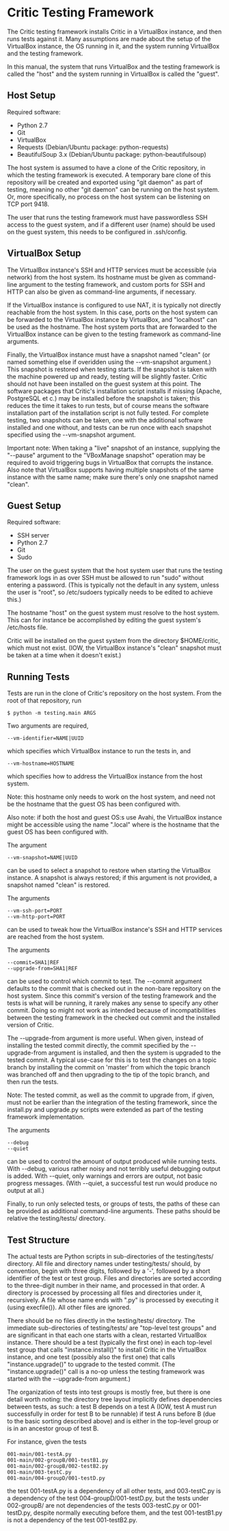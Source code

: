 Critic Testing Framework
========================

The Critic testing framework installs Critic in a VirtualBox instance, and then
runs tests against it.  Many assumptions are made about the setup of the
VirtualBox instance, the OS running in it, and the system running VirtualBox and
the testing framework.

In this manual, the system that runs VirtualBox and the testing framework is
called the "host" and the system running in VirtualBox is called the "guest".


Host Setup
----------

Required software:

* Python 2.7
* Git
* VirtualBox
* Requests (Debian/Ubuntu package: python-requests)
* BeautifulSoup 3.x (Debian/Ubuntu package: python-beautifulsoup)

The host system is assumed to have a clone of the Critic repository, in which
the testing framework is executed.  A temporary bare clone of this repository
will be created and exported using "git daemon" as part of testing, meaning no
other "git daemon" can be running on the host system.  Or, more specifically,
no process on the host system can be listening on TCP port 9418.

The user that runs the testing framework must have passwordless SSH access to
the guest system, and if a different user (name) should be used on the guest
system, this needs to be configured in .ssh/config.


VirtualBox Setup
----------------

The VirtualBox instance's SSH and HTTP services must be accessible (via network)
from the host system.  Its hostname must be given as command-line argument to
the testing framework, and custom ports for SSH and HTTP can also be given as
command-line arguments, if necessary.

If the VirtualBox instance is configured to use NAT, it is typically not
directly reachable from the host system.  In this case, ports on the host system
can be forwarded to the VirtualBox instance by VirtualBox, and "localhost" can
be used as the hostname.  The host system ports that are forwarded to the
VirtualBox instance can be given to the testing framework as command-line
arguments.

Finally, the VirtualBox instance must have a snapshot named "clean" (or named
something else if overidden using the --vm-snapshot argument.)  This snapshot is
restored when testing starts.  If the snapshot is taken with the machine powered
up and ready, testing will be slightly faster.  Critic should not have been
installed on the guest system at this point.  The software packages that
Critic's installation script installs if missing (Apache, PostgreSQL et c.) may
be installed before the snapshot is taken; this reduces the time it takes to run
tests, but of course means the software installation part of the installation
script is not fully tested.  For complete testing, two snapshots can be taken,
one with the additional software installed and one without, and tests can be run
once with each snapshot specified using the --vm-snapshot argument.

Important note: When taking a "live" snapshot of an instance, supplying the
"--pause" argument to the "VBoxManage snapshot" operation may be required to
avoid triggering bugs in VirtualBox that corrupts the instance.  Also note that
VirtualBox supports having multiple snapshots of the same instance with the same
name; make sure there's only one snapshot named "clean".


Guest Setup
-----------

Required software:

* SSH server
* Python 2.7
* Git
* Sudo

The user on the guest system that the host system user that runs the testing
framework logs in as over SSH must be allowed to run "sudo" without entering a
password.  (This is typically not the default in any system, unless the user is
"root", so /etc/sudoers typically needs to be edited to achieve this.)

The hostname "host" on the guest system must resolve to the host system.  This
can for instance be accomplished by editing the guest system's /etc/hosts file.

Critic will be installed on the guest system from the directory $HOME/critic,
which must not exist.  (IOW, the VirtualBox instance's "clean" snapshot must be
taken at a time when it doesn't exist.)


Running Tests
-------------

Tests are run in the clone of Critic's repository on the host system.  From the
root of that repository, run

    $ python -m testing.main ARGS

Two arguments are required,

    --vm-identifier=NAME|UUID

which specifies which VirtualBox instance to run the tests in, and

    --vm-hostname=HOSTNAME

which specifies how to address the VirtualBox instance from the host system.

Note: this hostname only needs to work on the host system, and need not be the
hostname that the guest OS has been configured with.

Also note: if both the host and guest OS:s use Avahi, the VirtualBox instance
might be accessible using the name "<hostname>.local" where <hostname> is the
hostname that the guest OS has been configured with.

The argument

    --vm-snapshot=NAME|UUID

can be used to select a snapshot to restore when starting the VirtualBox
instance.  A snapshot is always restored; if this argument is not provided, a
snapshot named "clean" is restored.

The arguments

    --vm-ssh-port=PORT
    --vm-http-port=PORT

can be used to tweak how the VirtualBox instance's SSH and HTTP services are
reached from the host system.

The arguments

    --commit=SHA1|REF
    --upgrade-from=SHA1|REF

can be used to control which commit to test.  The --commit argument defaults to
the commit that is checked out in the non-bare repository on the host system.
Since this commit's version of the testing framework and the tests is what will
be running, it rarely makes any sense to specify any other commit.  Doing so
might not work as intended because of incompatibilities between the testing
framework in the checked out commit and the installed version of Critic.

The --upgrade-from argument is more useful.  When given, instead of installing
the tested commit directly, the commit specified by the --upgrade-from argument
is installed, and then the system is upgraded to the tested commit.  A typical
use-case for this is to test the changes on a topic branch by installing the
commit on 'master' from which the topic branch was branched off and then
upgrading to the tip of the topic branch, and then run the tests.

Note: The tested commit, as well as the commit to upgrade from, if given, must
not be earlier than the integration of the testing framework, since the
install.py and upgrade.py scripts were extended as part of the testing framework
implementation.

The arguments

    --debug
    --quiet

can be used to control the amount of output produced while running tests.  With
--debug, various rather noisy and not terribly useful debugging output is added.
With --quiet, only warnings and errors are output, not basic progress messages.
(With --quiet, a successful test run would produce no output at all.)

Finally, to run only selected tests, or groups of tests, the paths of these can
be provided as additional command-line arguments.  These paths should be
relative the testing/tests/ directory.

Test Structure
--------------

The actual tests are Python scripts in sub-directories of the testing/tests/
directory.  All file and directory names under testing/tests/ should, by
convention, begin with three digits, followed by a '-', followed by a short
identifier of the test or test group.  Files and directories are sorted
according to the three-digit number in their name, and processed in that order.
A directory is processed by processing all files and directories under it,
recursively.  A file whose name ends with ".py" is processed by executing it
(using execfile()).  All other files are ignored.

There should be no files directly in the testing/tests/ directory.  The
immediate sub-directories of testing/tests/ are "top-level test groups" and are
significant in that each one starts with a clean, restarted VirtualBox instance.
There should be a test (typically the first one) in each top-level test group
that calls "instance.install()" to install Critic in the VirtualBox instance,
and one test (possibly also the first one) that calls "instance.upgrade()" to
upgrade to the tested commit.  (The "instance.upgrade()" call is a no-op unless
the testing framework was started with the --upgrade-from argument.)

The organization of tests into test groups is mostly free, but there is one
detail worth noting: the directory tree layout implicitly defines dependencies
between tests, as such: a test B depends on a test A (IOW, test A must run
successfully in order for test B to be runnable) if test A runs before B (due to
the basic sorting described above) and is either in the top-level group or is in
an ancestor group of test B.

For instance, given the tests

    001-main/001-testA.py
    001-main/002-groupB/001-testB1.py
    001-main/002-groupB/002-testB2.py
    001-main/003-testC.py
    001-main/004-groupD/001-testD.py

the test 001-testA.py is a dependency of all other tests, and 003-testC.py is a
dependency of the test 004-groupD/001-testD.py, but the tests under 002-groupB/
are not dependencies of the tests 003-testC.py or 001-testD.py, despite normally
executing before them, and the test 001-testB1.py is not a dependency of the
test 001-testB2.py.
